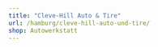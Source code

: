 ```yaml
---
title: "Cleve-Hill Auto & Tire"
url: /hamburg/cleve-hill-auto-und-tire/
shop: Autowerkstatt
---
```

